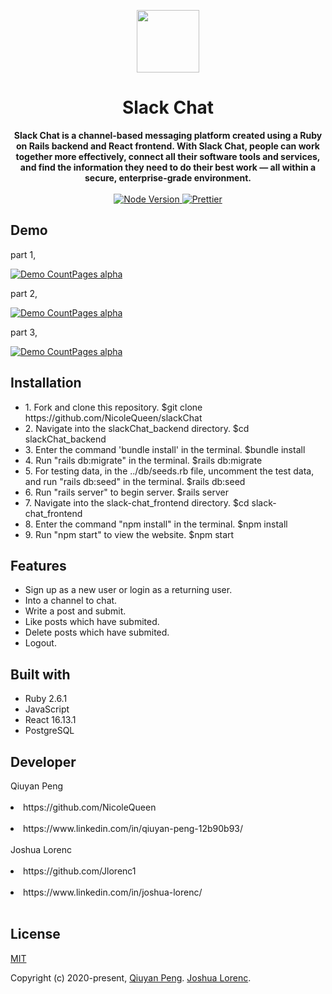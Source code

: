 
<p align="center">
  <a href="https://arya.lovejade.cn/" target="_blank">
    <img width="100"src="https://miro.medium.com/max/1838/1*vI3m_C14fVwUcHDHC6wY6g.png">
  </a>
</p>

<h1 align="center">Slack Chat</h1>

<div align="center" size="12">
  <strong>
    Slack Chat is a channel-based messaging platform created using a Ruby on Rails backend and React frontend. With Slack Chat, people can work together more      effectively, connect all their software tools and services, and find the information they need to do their best work — all within a secure, enterprise-grade environment.
  </strong>
</div>

<br>

<div align="center">
  <a href="https://nodejs.org/en/">
    <img src="https://img.shields.io/badge/node-%3E%3D%208.0.0-green.svg" alt="Node Version">
  </a>
  <a href="https://nicelinks.site/post/5c16083e819ae45de1453caa">
    <img src="https://img.shields.io/badge/code_style-prettier-ff69b4.svg?style=flat" alt="Prettier">
  </a>
</div>

## Demo

part 1,

[![Demo CountPages alpha](https://j.gifs.com/MwRKyQ.gif)](https://www.youtube.com/watch?v=hsZ1ya5bK1s&feature=youtu.be)

part 2,

[![Demo CountPages alpha](https://j.gifs.com/71oyQw.gif)](https://www.youtube.com/watch?v=hsZ1ya5bK1s&feature=youtu.be)

part 3,

[![Demo CountPages alpha](https://j.gifs.com/zv14Lr.gif)](https://www.youtube.com/watch?v=hsZ1ya5bK1s&feature=youtu.be)

## Installation

<ul>
  <li>1. Fork and clone this repository. $git clone https://github.com/NicoleQueen/slackChat</li>
  <li>2. Navigate into the slackChat_backend directory. $cd slackChat_backend</li>
  <li>3. Enter the command 'bundle install' in the terminal. $bundle install</li>
  <li>4. Run "rails db:migrate" in the terminal. $rails db:migrate</li>
  <li>5. For testing data, in the ../db/seeds.rb file, uncomment the test data, and run "rails db:seed" in the terminal. $rails db:seed</li>
  <li>6. Run "rails server" to begin server. $rails server</li>
  <li>7. Navigate into the slack-chat_frontend directory. $cd slack-chat_frontend</li>
  <li>8. Enter the command "npm install" in the terminal. $npm install</li>
  <li>9. Run "npm start" to view the website. $npm start</li>
</ul>

## Features
<ul>
  <li>Sign up as a new user or login as a returning user.</li>
  <li>Into a channel to chat.</li>
  <li>Write a post and submit.</li>
  <li>Like posts which have submited.</li>
  <li>Delete posts which have submited.</li>
  <li>Logout.</li>
</ul>


## Built with

<ul>
  <li>Ruby 2.6.1</li>
  <li>JavaScript</li>
  <li>React 16.13.1</li>
  <li>PostgreSQL</li>
</ul>

## Developer

<div>Qiuyan Peng<div><br>
<li>https://github.com/NicoleQueen</li><br>
<li>https://www.linkedin.com/in/qiuyan-peng-12b90b93/</li><br>

<div>Joshua Lorenc<div><br>
<li>https://github.com/Jlorenc1</li><br>
<li>https://www.linkedin.com/in/joshua-lorenc/</li><br>

## License

[MIT](http://opensource.org/licenses/MIT)

Copyright (c) 2020-present, [Qiuyan Peng](https://www.linkedin.com/in/qiuyan-peng-12b90b93/). [Joshua Lorenc](https://www.linkedin.com/in/joshua-lorenc/).

